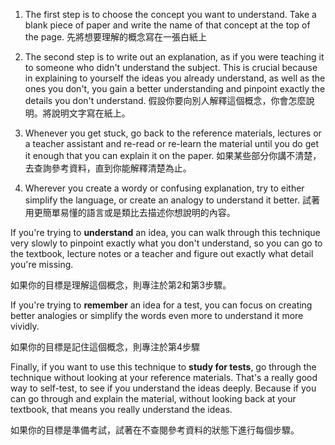 1. The first step is to choose the concept you want to understand. Take a blank piece of paper and write the name of that concept at the top of the page.
	先將想要理解的概念寫在一張白紙上

2. The second step is to write out an explanation, as if you were teaching it to someone who didn't understand the subject. This is crucial because in explaining to yourself the ideas you already understand, as well as the ones you don't, you gain a better understanding and pinpoint exactly the details you don't understand.
       假設你要向別人解釋這個概念，你會怎麼說明。將說明文字寫在紙上。
3. Whenever you get stuck, go back to the reference materials, lectures or a teacher assistant and re-read or re-learn the material until you do get it enough that you can explain it on the paper.
    如果某些部分你講不清楚，去查詢參考資料，直到你能解釋清楚為止。

4. Wherever you create a wordy or confusing explanation, try to either simplify the language, or create an analogy to understand it better.
    試著用更簡單易懂的語言或是類比去描述你想說明的內容。

If you're trying to **understand** an idea, you can walk through this technique very slowly to pinpoint exactly what you don't understand, so you can go to the textbook, lecture notes or a teacher and figure out exactly what detail you're missing.

如果你的目標是理解這個概念，則專注於第2和第3步驟。

If you're trying to **remember** an idea for a test, you can focus on creating better analogies or simplify the words even more to understand it more vividly.

如果你的目標是記住這個概念，則專注於第4步驟

Finally, if you want to use this technique to **study for tests**, go through the technique without looking at your reference materials. That's a really good way to self-test, to see if you understand the ideas deeply. Because if you can go through and explain the material, without looking back at your textbook, that means you really understand the ideas.

如果你的目標是準備考試，試著在不查閱參考資料的狀態下進行每個步驟。